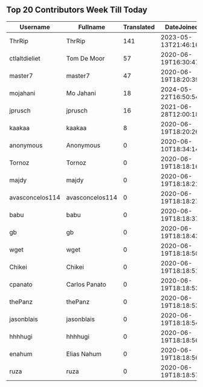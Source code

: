 ## Top 20 Contributors Week Till Today ##
|Username|Fullname|Translated|DateJoined|Language|
|--------|--------|----------|----------|-------|
|ThrRip|ThrRip|141|2023-05-13T21:46:16.|zh_Hans|
|ctlaltdieliet|Tom De Moor|57|2020-06-19T16:30:47Z|nl|
|master7|master7|47|2020-06-19T18:20:39.|pl|
|mojahani|Mo Jahani|18|2024-05-22T16:50:54.|fa|
|jprusch|jprusch|16|2021-06-28T12:00:18.|de|
|kaakaa|kaakaa|8|2020-06-19T18:20:26Z|ja|
|anonymous|Anonymous|0|2020-06-10T18:34:14.||
|Tornoz|Tornoz|0|2020-06-19T18:18:16.||
|majdy|majdy|0|2020-06-19T18:18:21.||
|avasconcelos114|avasconcelos114|0|2020-06-19T18:18:27Z||
|babu|babu|0|2020-06-19T18:18:37.||
|gb|gb|0|2020-06-19T18:18:43.||
|wget|wget|0|2020-06-19T18:18:50Z|ro|
|Chikei|Chikei|0|2020-06-19T18:18:51Z|zh_Hant|
|cpanato|Carlos Panato|0|2020-06-19T18:18:53Z||
|thePanz|thePanz|0|2020-06-19T18:18:53Z||
|jasonblais|jasonblais|0|2020-06-19T18:18:54Z||
|hhhhugi|hhhhugi|0|2020-06-19T18:18:56.||
|enahum|Elias  Nahum|0|2020-06-19T18:18:56Z|es|
|ruza|ruza|0|2020-06-19T18:18:57.||
